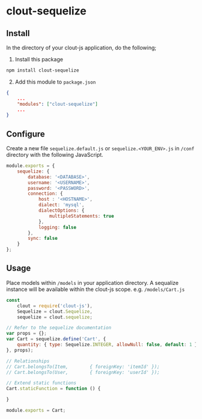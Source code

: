 clout-sequelize
==================
## Install
In the directory of your clout-js application, do the following;

1) Install this package
```bash
npm install clout-sequelize
```

2) Add this module to ```package.json```
```JSON
{
    ...
    "modules": ["clout-sequelize"]
    ...
}
```

## Configure
Create a new file ```sequelize.default.js``` or ```sequelize.<YOUR_ENV>.js``` in ```/conf``` directory with the following JavaScript.
```JavaScript
module.exports = {
    sequelize: {
        database: '<DATABASE>',
        username: '<USERNAME>',
        password: '<PASSWORD>',
        connection: {
            host : '<HOSTNAME>',
            dialect: 'mysql',
            dialectOptions: {
                multipleStatements: true
            },
            logging: false
        },
        sync: false
    }
};
```

## Usage
Place models within ```/models``` in your application directory. A sequalize instance will be available within the clout-js scope. e.g. ```/models/Cart.js```

```JavaScript
const
    clout = require('clout-js'),
    Sequelize = clout.Sequelize,
    sequelize = clout.sequelize;

// Refer to the sequelize documentation
var props = {};
var Cart = sequelize.define('Cart', {
    quantity: { type: Sequelize.INTEGER, allowNull: false, default: 1 }
}, props);

// Relationships
// Cart.belongsTo(Item,        { foreignKey: 'itemId' });
// Cart.belongsTo(User,        { foreignKey: 'userId' });

// Extend static functions
Cart.staticFunction = function () {

}

module.exports = Cart;
```


